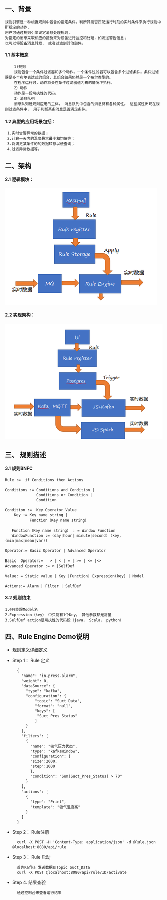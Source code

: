 

 
## 一、背景
	规则引擎是一种根据规则中包含的指定条件，判断其能否匹配运行时刻的实时条件来执行规则中所规定的动作，
	用户可通过规则引擎设定消息处理规则，
	对指定的消息采取相应的措施来对设备进行监控和处理，如发送警告信息；
    也可以将设备消息转发， 或者过滤到其他部件。

#### 1.1 基本概念
		1)规则
		规则包含一个条件过滤器和多个动作。一个条件过滤器可以包含多个过滤条件。条件过滤器是多个布尔表达式的组合，其组合结果仍然是一个布尔类型的。
		在程序运行时，动作将会在条件过滤器值为真的情况下执行。
		2）动作
		动作是一段可执性的代码。
		3）消息队列
		消息队列是规则应用的主体， 消息队列中包含的消息具有各种属性。 这些属性出现在规则过滤条件中， 用于判断某条消息是否满足条件。 
#### 1.2 典型的应用场景包括： 
	 1.实时告警异常的数据；
	 2.计算一天内的温度最大最小和均值等；
	 3.将满足某条件的的数据转存以便查询；
	 4.过滤异常数据等。

## 二、架构
#### 2.1 逻辑模块：
![哈哈](data/pic/ljt.png)
#### 2.2 实现架构：
![哈哈](data/pic/jg.png)

## 三、 规则描述
#### 3.1 规则BNFC
	Rule :=  if Conditions then Actions

	Conditions := Conditions and Condition |
                  Conditions or Condition | 
				  Condition

	Condition :=  Key Operator Value
		Key := Key name string | 
               Function（Key name string）

	   Function（Key name string） : = Window Function 
	   WindowFunction := (day|hour| minute|second) (key, (min|max|mean|var))
	
	Operator:= Basic Operator | Advanced Operator
	
	Basic  Operator:=   > | < | = | >= | <= |<> 
	Advanced Operator := ℗ |SelfDef
	
	Value: = Static value | Key |Function| Expression(key) | Model 
	
	Actions:= Alarm | Filter | SelfDef

#### 3.2 规则约束
	1.℗只能跟Model名
	2.Expression（key） 中只能有1个Key， 其他参数都是常量
	3.SelfDef action是可执性的代码段（java， Scala， python）


## 四、Rule Engine Demo说明
  - [规则定义详细定义](data/doc/规则定义.docx)
- Step 1： Rule 定义 
    
		{
		  "name": "in-press-alarm",
		  "weight": 0,
		  "dataSource": {
		    "type": "kafka",
			"configuration": {
				"topic": "Suct_Data",
				"format": "null",
		        "keys": [
		         "Suct_Pres_Status"
		        ]
		    }
		  },
		  "filters": [
		    {
		      "name": "吸气压力状态",
		      "type": "kafkaWindow",
			  "configuration": {
			  "size":2000,
			  "step":1000
			  },
		      "condition": "Sum(Suct_Pres_Status) > 70"
		    }
		  ],
		  "actions": [
		    {
		      "type": "Print",
		      "template": "吸气温度高"
		    }
		  ]
		}
- Step 2： Rule注册

		curl -X POST -H 'Content-Type: application/json' -d @Rule.json @localhost:8080/api/rule
- Step 3： Rule 启动

		首先Kafka 发送数据到Topic Suct_Data
		curl -X POST @localhost:8080/api/rule/ID/activate
- Step 4.   结果查验

		通过控制台来查看运行结果